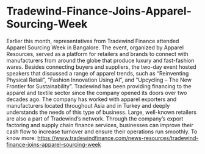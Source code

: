 # Tradewind-Finance-Joins-Apparel-Sourcing-Week
Earlier this month, representatives from Tradewind Finance attended Apparel Sourcing Week in Bangalore. The event, organized by Apparel Resources, served as a platform for retailers and brands to connect with manufacturers from around the globe that produce luxury and fast-fashion wares.  Besides connecting buyers and suppliers, the two-day event hosted speakers that discussed a range of apparel trends, such as “Reinventing Physical Retail”, “Fashion Innovation Using AI”, and “Upcycling – The New Frontier for Sustainability”.  Tradewind has been providing financing to the apparel and textile sector since the company opened its doors over two decades ago. The company has worked with apparel exporters and manufacturers located throughout Asia and in Turkey and deeply understands the needs of this type of business. Large, well-known retailers are also a part of Tradewind’s network.  Through the company’s export factoring and supply chain finance services, businesses can improve their cash flow to increase turnover and ensure their operations run smoothly. To know more: https://www.tradewindfinance.com/news-resources/tradewind-finance-joins-apparel-sourcing-week
